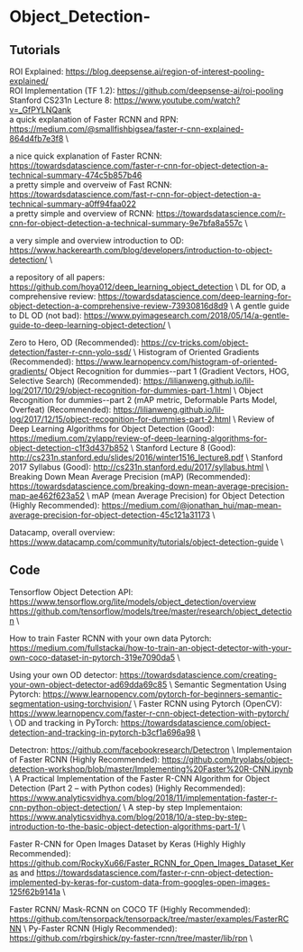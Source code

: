 # Object_Detection-

## Tutorials 

ROI Explained: https://blog.deepsense.ai/region-of-interest-pooling-explained/ \
ROI Implementation (TF 1.2): https://github.com/deepsense-ai/roi-pooling \
Stanford CS231n Lecture 8: https://www.youtube.com/watch?v=_GfPYLNQank \
a quick explanation of Faster RCNN and RPN: https://medium.com/@smallfishbigsea/faster-r-cnn-explained-864d4fb7e3f8 \

a nice quick explanation of Faster RCNN: https://towardsdatascience.com/faster-r-cnn-for-object-detection-a-technical-summary-474c5b857b46 \
a pretty simple and overveiw of Fast RCNN: https://towardsdatascience.com/fast-r-cnn-for-object-detection-a-technical-summary-a0ff94faa022 \
a pretty simple and overview of RCNN: https://towardsdatascience.com/r-cnn-for-object-detection-a-technical-summary-9e7bfa8a557c \ 

a very simple and overview introduction to OD: https://www.hackerearth.com/blog/developers/introduction-to-object-detection/ \ 

a repository of all papers: https://github.com/hoya012/deep_learning_object_detection \ 
DL for OD, a comprehensive review: https://towardsdatascience.com/deep-learning-for-object-detection-a-comprehensive-review-73930816d8d9 \ 
A gentle guide to DL OD (not bad): https://www.pyimagesearch.com/2018/05/14/a-gentle-guide-to-deep-learning-object-detection/ \ 

Zero to Hero, OD (Recommended): https://cv-tricks.com/object-detection/faster-r-cnn-yolo-ssd/ \ 
Histogram of Oriented Gradients (Recommended): https://www.learnopencv.com/histogram-of-oriented-gradients/
Object Recognition for dummies--part 1 (Gradient Vectors, HOG, Selective Search) (Recommended): https://lilianweng.github.io/lil-log/2017/10/29/object-recognition-for-dummies-part-1.html \ 
Object Recognition for dummies--part 2 (mAP metric, Deformable Parts Model, Overfeat) (Recommended): https://lilianweng.github.io/lil-log/2017/12/15/object-recognition-for-dummies-part-2.html \ 
Review of Deep Learning Algorithms for Object Detection (Good): https://medium.com/zylapp/review-of-deep-learning-algorithms-for-object-detection-c1f3d437b852 \ 
Stanford Lecture 8 (Good): http://cs231n.stanford.edu/slides/2016/winter1516_lecture8.pdf \ 
Stanford 2017 Syllabus (Good): http://cs231n.stanford.edu/2017/syllabus.html \ 
Breaking Down Mean Average Precision (mAP) (Recommended): https://towardsdatascience.com/breaking-down-mean-average-precision-map-ae462f623a52 \ 
mAP (mean Average Precision) for Object Detection (Highly Recommended): https://medium.com/@jonathan_hui/map-mean-average-precision-for-object-detection-45c121a31173 \ 


Datacamp, overall overview: https://www.datacamp.com/community/tutorials/object-detection-guide \ 


## Code

Tensorflow Object Detection API: https://www.tensorflow.org/lite/models/object_detection/overview https://github.com/tensorflow/models/tree/master/research/object_detection \ 

How to train Faster RCNN with your own data Pytorch: https://medium.com/fullstackai/how-to-train-an-object-detector-with-your-own-coco-dataset-in-pytorch-319e7090da5 \ 

Using your own OD detector: https://towardsdatascience.com/creating-your-own-object-detector-ad69dda69c85 \ 
Semantic Segmentation Using Pytorch: https://www.learnopencv.com/pytorch-for-beginners-semantic-segmentation-using-torchvision/ \ 
Faster RCNN using Pytorch (OpenCV): https://www.learnopencv.com/faster-r-cnn-object-detection-with-pytorch/ \ 
OD and tracking in PyTorch: https://towardsdatascience.com/object-detection-and-tracking-in-pytorch-b3cf1a696a98 \ 

Detectron: https://github.com/facebookresearch/Detectron \ 
Implementaion of Faster RCNN (Highly Recommended): https://github.com/tryolabs/object-detection-workshop/blob/master/Implementing%20Faster%20R-CNN.ipynb \ 
A Practical Implementation of the Faster R-CNN Algorithm for Object Detection (Part 2 – with Python codes) (Highly Recommended): https://www.analyticsvidhya.com/blog/2018/11/implementation-faster-r-cnn-python-object-detection/ \ 
A step-by step Implementaion: https://www.analyticsvidhya.com/blog/2018/10/a-step-by-step-introduction-to-the-basic-object-detection-algorithms-part-1/ \ 

Faster R-CNN for Open Images Dataset by Keras (Highly Highly Recommended): https://github.com/RockyXu66/Faster_RCNN_for_Open_Images_Dataset_Keras and https://towardsdatascience.com/faster-r-cnn-object-detection-implemented-by-keras-for-custom-data-from-googles-open-images-125f62b9141a \ 

Faster RCNN/ Mask-RCNN on COCO TF (Highly Recommended): https://github.com/tensorpack/tensorpack/tree/master/examples/FasterRCNN \ 
Py-Faster RCNN (Higly Recommended): https://github.com/rbgirshick/py-faster-rcnn/tree/master/lib/rpn \ 


